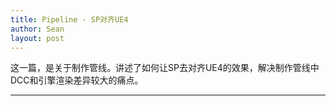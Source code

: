 ```yaml
---
title: Pipeline - SP对齐UE4
author: Sean
layout: post
---
```

这一篇，是关于制作管线。讲述了如何让SP去对齐UE4的效果，解决制作管线中DCC和引擎渲染差异较大的痛点。

****
